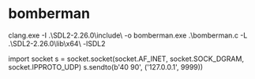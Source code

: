 # bomberman
clang.exe -I .\SDL2-2.26.0\include\ -o bomberman.exe .\bomberman.c -L .\SDL2-2.26.0\lib\x64\ -lSDL2

import socket
s = socket.socket(socket.AF_INET, socket.SOCK_DGRAM, socket.IPPROTO_UDP)
 s.sendto(b'40 90', ('127.0.0.1', 9999))
